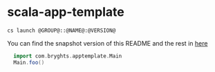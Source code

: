 # scala-app-template

```
cs launch @GROUP@::@NAME@:@VERSION@
```

You can find the snapshot version of this README and the rest in [here](https://github.com/marcesquerra/scala-app-template/tree/snapshot-docs)

```scala
  import com.bryghts.apptemplate.Main
  Main.foo()
```
